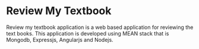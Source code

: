 # Review My Textbook
Review my textbook application is a web based application for reviewing the text books. This application is developed using MEAN stack that is Mongodb, Expressjs, Angularjs and Nodejs.
